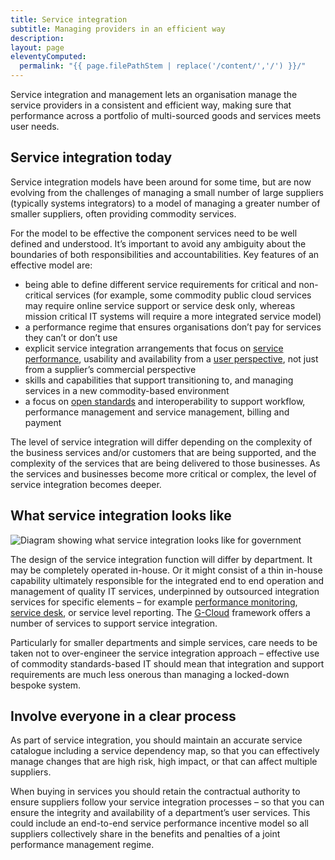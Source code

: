 ```yaml
---
title: Service integration
subtitle: Managing providers in an efficient way
description:
layout: page
eleventyComputed:
  permalink: "{{ page.filePathStem | replace('/content/','/') }}/"
---
```


Service integration and management lets an organisation manage the service providers in a consistent and efficient way, making sure that performance across a portfolio of multi-sourced goods and services meets user needs.

## Service integration today

Service integration models have been around for some time, but are now evolving from the challenges of managing a small number of large suppliers (typically systems integrators) to a model of managing a greater number of smaller suppliers, often providing commodity services.

For the model to be effective the component services need to be well defined and understood. It’s important to avoid any ambiguity about the boundaries of both responsibilities and accountabilities. Key features of an effective model are:

-   being able to define different service requirements for critical and non-critical services (for example, some commodity public cloud services may require online service support or service desk only, whereas mission critical IT systems will require a more integrated service model)
-   a performance regime that ensures organisations don’t pay for services they can’t or don’t use
-   explicit service integration arrangements that focus on [service performance](/version-1/guides/monitoring/), usability and availability from a [user perspective](https://web.archive.org/web/20150514003210/https://www.gov.uk/service-manual/user-centred-design), not just from a supplier’s commercial perspective
-   skills and capabilities that support transitioning to, and managing services in a new commodity-based environment
-   a focus on [open standards](/version-1/guides/open-standards-and-licensing/) and interoperability to support workflow, performance management and service management, billing and payment

The level of service integration will differ depending on the complexity of the business services and/or customers that are being supported, and the complexity of the services that are being delivered to those businesses. As the services and businesses become more critical or complex, the level of service integration becomes deeper.

## What service integration looks like

![Diagram showing what service integration looks like for government](/assets/content/version-1/guides/images/service-integration-diagram.png)

The design of the service integration function will differ by department. It may be completely operated in-house. Or it might consist of a thin in-house capability ultimately responsible for the integrated end to end operation and management of quality IT services, underpinned by outsourced integration services for specific elements – for example [performance monitoring](/version-1/guides/analytics-tools/), [service desk](/version-1/guides/helpdesk/), or service level reporting. The [G-Cloud](https://web.archive.org/web/20150514003210/https://www.gov.uk/how-to-use-cloudstore) framework offers a number of services to support service integration.

Particularly for smaller departments and simple services, care needs to be taken not to over-engineer the service integration approach – effective use of commodity standards-based IT should mean that integration and support requirements are much less onerous than managing a locked-down bespoke system.

## Involve everyone in a clear process

As part of service integration, you should maintain an accurate service catalogue including a service dependency map, so that you can effectively manage changes that are high risk, high impact, or that can affect multiple suppliers.

When buying in services you should retain the contractual authority to ensure suppliers follow your service integration processes – so that you can ensure the integrity and availability of a department’s user services. This could include an end-to-end service performance incentive model so all suppliers collectively share in the benefits and penalties of a joint performance management regime.
